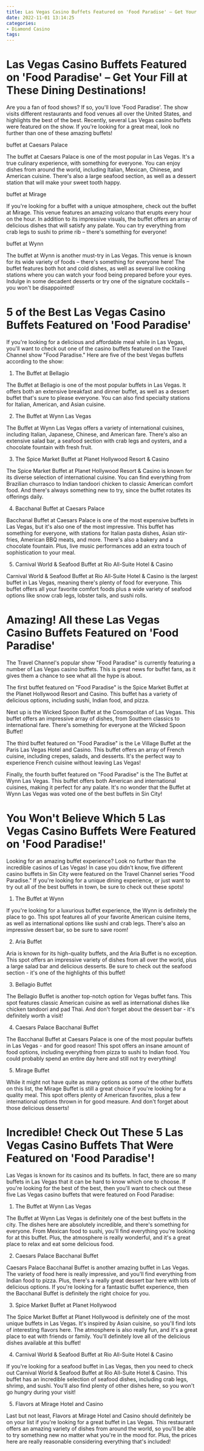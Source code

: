 ```yaml
---
title: Las Vegas Casino Buffets Featured on 'Food Paradise' – Get Your Fill at These Dining Destinations!
date: 2022-11-01 13:14:25
categories:
- Diamond Casino
tags:
---
```



#  Las Vegas Casino Buffets Featured on 'Food Paradise' – Get Your Fill at These Dining Destinations!

Are you a fan of food shows? If so, you'll love 'Food Paradise'. The show visits different restaurants and food venues all over the United States, and highlights the best of the best. Recently, several Las Vegas casino buffets were featured on the show. If you're looking for a great meal, look no further than one of these amazing buffets!

 buffet at Caesars Palace

The buffet at Caesars Palace is one of the most popular in Las Vegas. It's a true culinary experience, with something for everyone. You can enjoy dishes from around the world, including Italian, Mexican, Chinese, and American cuisine. There's also a large seafood section, as well as a dessert station that will make your sweet tooth happy.

buffet at Mirage

If you're looking for a buffet with a unique atmosphere, check out the buffet at Mirage. This venue features an amazing volcano that erupts every hour on the hour. In addition to its impressive visuals, the buffet offers an array of delicious dishes that will satisfy any palate. You can try everything from crab legs to sushi to prime rib – there's something for everyone!

buffet at Wynn

The buffet at Wynn is another must-try in Las Vegas. This venue is known for its wide variety of foods – there's something for everyone here! The buffet features both hot and cold dishes, as well as several live cooking stations where you can watch your food being prepared before your eyes. Indulge in some decadent desserts or try one of the signature cocktails – you won't be disappointed!

#  5 of the Best Las Vegas Casino Buffets Featured on 'Food Paradise'

If you're looking for a delicious and affordable meal while in Las Vegas, you'll want to check out one of the casino buffets featured on the Travel Channel show "Food Paradise." Here are five of the best Vegas buffets according to the show:

1. The Buffet at Bellagio

The Buffet at Bellagio is one of the most popular buffets in Las Vegas. It offers both an extensive breakfast and dinner buffet, as well as a dessert buffet that's sure to please everyone. You can also find specialty stations for Italian, American, and Asian cuisine.

2. The Buffet at Wynn Las Vegas

The Buffet at Wynn Las Vegas offers a variety of international cuisines, including Italian, Japanese, Chinese, and American fare. There's also an extensive salad bar, a seafood section with crab legs and oysters, and a chocolate fountain with fresh fruit.

3. The Spice Market Buffet at Planet Hollywood Resort & Casino

The Spice Market Buffet at Planet Hollywood Resort & Casino is known for its diverse selection of international cuisine. You can find everything from Brazilian churrasco to Indian tandoori chicken to classic American comfort food. And there's always something new to try, since the buffet rotates its offerings daily.

4. Bacchanal Buffet at Caesars Palace

Bacchanal Buffet at Caesars Palace is one of the most expensive buffets in Las Vegas, but it's also one of the most impressive. This buffet has something for everyone, with stations for Italian pasta dishes, Asian stir-fries, American BBQ meats, and more. There's also a bakery and a chocolate fountain. Plus, live music performances add an extra touch of sophistication to your meal.

5. Carnival World & Seafood Buffet at Rio All-Suite Hotel & Casino

Carnival World & Seafood Buffet at Rio All-Suite Hotel & Casino is the largest buffet in Las Vegas, meaning there's plenty of food for everyone. This buffet offers all your favorite comfort foods plus a wide variety of seafood options like snow crab legs, lobster tails, and sushi rolls.

#  Amazing! All these Las Vegas Casino Buffets Featured on 'Food Paradise'

The Travel Channel's popular show "Food Paradise" is currently featuring a number of Las Vegas casino buffets. This is great news for buffet fans, as it gives them a chance to see what all the hype is about.

The first buffet featured on "Food Paradise" is the Spice Market Buffet at the Planet Hollywood Resort and Casino. This buffet has a variety of delicious options, including sushi, Indian food, and pizza.

Next up is the Wicked Spoon Buffet at the Cosmopolitan of Las Vegas. This buffet offers an impressive array of dishes, from Southern classics to international fare. There's something for everyone at the Wicked Spoon Buffet!

The third buffet featured on "Food Paradise" is the Le Village Buffet at the Paris Las Vegas Hotel and Casino. This buffet offers an array of French cuisine, including crepes, salads, and desserts. It's the perfect way to experience French cuisine without leaving Las Vegas!

Finally, the fourth buffet featured on "Food Paradise" is the The Buffet at Wynn Las Vegas. This buffet offers both American and international cuisines, making it perfect for any palate. It's no wonder that the Buffet at Wynn Las Vegas was voted one of the best buffets in Sin City!

#  You Won't Believe Which 5 Las Vegas Casino Buffets Were Featured on 'Food Paradise!'

Looking for an amazing buffet experience? Look no further than the incredible casinos of Las Vegas! In case you didn't know, five different casino buffets in Sin City were featured on the Travel Channel series "Food Paradise." If you're looking for a unique dining experience, or just want to try out all of the best buffets in town, be sure to check out these spots!

1. The Buffet at Wynn

If you're looking for a luxurious buffet experience, the Wynn is definitely the place to go. This spot features all of your favorite American cuisine items, as well as international options like sushi and crab legs. There's also an impressive dessert bar, so be sure to save room!

2. Aria Buffet

Aria is known for its high-quality buffets, and the Aria Buffet is no exception. This spot offers an impressive variety of dishes from all over the world, plus a large salad bar and delicious desserts. Be sure to check out the seafood section - it's one of the highlights of this buffet!

3. Bellagio Buffet

The Bellagio Buffet is another top-notch option for Vegas buffet fans. This spot features classic American cuisine as well as international dishes like chicken tandoori and pad Thai. And don't forget about the dessert bar - it's definitely worth a visit!

4. Caesars Palace Bacchanal Buffet

The Bacchanal Buffet at Caesars Palace is one of the most popular buffets in Las Vegas - and for good reason! This spot offers an insane amount of food options, including everything from pizza to sushi to Indian food. You could probably spend an entire day here and still not try everything!

5. Mirage Buffet

While it might not have quite as many options as some of the other buffets on this list, the Mirage Buffet is still a great choice if you're looking for a quality meal. This spot offers plenty of American favorites, plus a few international options thrown in for good measure. And don't forget about those delicious desserts!

#  Incredible! Check Out These 5 Las Vegas Casino Buffets That Were Featured on 'Food Paradise'!

Las Vegas is known for its casinos and its buffets. In fact, there are so many buffets in Las Vegas that it can be hard to know which one to choose. If you're looking for the best of the best, then you'll want to check out these five Las Vegas casino buffets that were featured on Food Paradise:

1. The Buffet at Wynn Las Vegas

The Buffet at Wynn Las Vegas is definitely one of the best buffets in the city. The dishes here are absolutely incredible, and there's something for everyone. From Mexican food to sushi, you'll find everything you're looking for at this buffet. Plus, the atmosphere is really wonderful, and it's a great place to relax and eat some delicious food.

2. Caesars Palace Bacchanal Buffet

Caesars Palace Bacchanal Buffet is another amazing buffet in Las Vegas. The variety of food here is really impressive, and you'll find everything from Indian food to pizza. Plus, there's a really great dessert bar here with lots of delicious options. If you're looking for a fantastic buffet experience, then the Bacchanal Buffet is definitely the right choice for you.

3. Spice Market Buffet at Planet Hollywood

The Spice Market Buffet at Planet Hollywood is definitely one of the most unique buffets in Las Vegas. It's inspired by Asian cuisine, so you'll find lots of interesting flavors here. The atmosphere is also really fun, and it's a great place to eat with friends or family. You'll definitely love all of the delicious dishes available at this buffet!

4. Carnival World & Seafood Buffet at Rio All-Suite Hotel & Casino

If you're looking for a seafood buffet in Las Vegas, then you need to check out Carnival World & Seafood Buffet at Rio All-Suite Hotel & Casino. This buffet has an incredible selection of seafood dishes, including crab legs, shrimp, and sushi. You'll also find plenty of other dishes here, so you won't go hungry during your visit!

5. Flavors at Mirage Hotel and Casino

Last but not least, Flavors at Mirage Hotel and Casino should definitely be on your list if you're looking for a great buffet in Las Vegas. This restaurant offers an amazing variety of dishes from around the world, so you'll be able to try something new no matter what you're in the mood for. Plus, the prices here are really reasonable considering everything that's included!